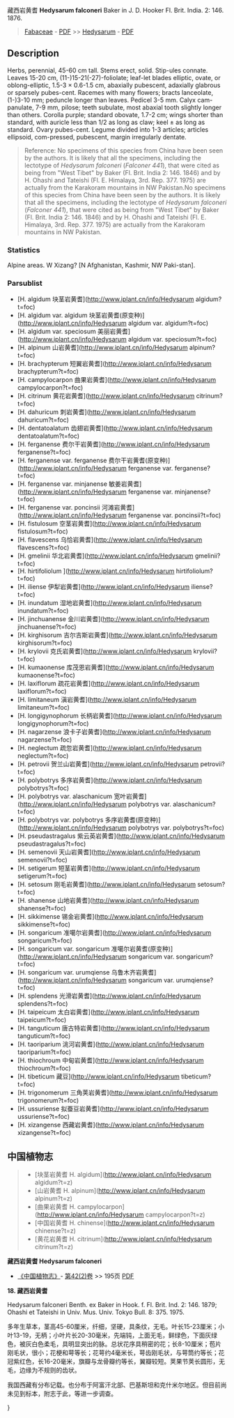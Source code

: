 藏西岩黄耆 **Hedysarum falconeri** Baker in J. D. Hooker Fl. Brit. India. 2: 146. 1876.

> [Fabaceae](http://www.iplant.cn/info/Fabaceae?t=foc) - [PDF](http://www.iplant.cn/foc/pdf/Fabaceae.pdf) >> [Hedysarum](http://www.iplant.cn/info/Hedysarum?t=foc) - [PDF](http://www.iplant.cn/foc/pdf/Hedysarum.pdf)

## Description

Herbs, perennial, 45-60 cm tall. Stems erect, solid. Stip-ules connate. Leaves 15-20 cm, (11-)15-21(-27)-foliolate; leaf-let blades elliptic, ovate, or oblong-elliptic, 1.5-3 × 0.6-1.5 cm, abaxially pubescent, adaxially glabrous or sparsely pubes-cent. Racemes with many flowers; bracts lanceolate, (1-)3-10 mm; peduncle longer than leaves. Pedicel 3-5 mm. Calyx cam-panulate, 7-9 mm, pilose; teeth subulate, most abaxial tooth slightly longer than others. Corolla purple; standard obovate, 1.7-2 cm; wings shorter than standard, with auricle less than 1/2 as long as claw; keel ± as long as standard. Ovary pubes-cent. Legume divided into 1-3 articles; articles ellipsoid, com-pressed, pubescent, margin irregularly dentate.

> Reference: 
> No specimens of this species from China have been seen by the authors. It is likely that all the specimens, including the lectotype of *Hedysarum falconeri* (*Falconer 441*), that were cited as being from \"West Tibet\" by Baker (Fl. Brit. India 2: 146. 1846) and by H. Ohashi and Tateishi (Fl. E. Himalaya, 3rd. Rep. 377. 1975) are actually from the Karakoram mountains in NW Pakistan.No specimens of this species from China have been seen by the authors. It is likely that all the specimens, including the lectotype of *Hedysarum falconeri* (*Falconer 441*), that were cited as being from \"West Tibet\" by Baker (Fl. Brit. India 2: 146. 1846) and by H. Ohashi and Tateishi (Fl. E. Himalaya, 3rd. Rep. 377. 1975) are actually from the Karakoram mountains in NW Pakistan.

### Statistics
Alpine areas. W Xizang? [N Afghanistan, Kashmir, NW Paki-stan].

### Parsublist

* [H.  algidum  块茎岩黄耆](http://www.iplant.cn/info/Hedysarum algidum?t=foc)
* [H.  algidum var. algidum  块茎岩黄耆(原变种)](http://www.iplant.cn/info/Hedysarum algidum var. algidum?t=foc)
* [H.  algidum var. speciosum  美丽岩黄耆](http://www.iplant.cn/info/Hedysarum algidum var. speciosum?t=foc)
* [H.  alpinum  山岩黄耆](http://www.iplant.cn/info/Hedysarum alpinum?t=foc)
* [H.  brachypterum  短翼岩黄耆](http://www.iplant.cn/info/Hedysarum brachypterum?t=foc)
* [H.  campylocarpon  曲果岩黄耆](http://www.iplant.cn/info/Hedysarum campylocarpon?t=foc)
* [H.  citrinum  黄花岩黄耆](http://www.iplant.cn/info/Hedysarum citrinum?t=foc)
* [H.  dahuricum  刺岩黄耆](http://www.iplant.cn/info/Hedysarum dahuricum?t=foc)
* [H.  dentatoalatum  齿翅岩黄耆](http://www.iplant.cn/info/Hedysarum dentatoalatum?t=foc)
* [H.  ferganense  费尔干岩黄耆](http://www.iplant.cn/info/Hedysarum ferganense?t=foc)
* [H.  ferganense var. ferganense  费尔干岩黄耆(原变种)](http://www.iplant.cn/info/Hedysarum ferganense var. ferganense?t=foc)
* [H.  ferganense var. minjanense  敏姜岩黄耆](http://www.iplant.cn/info/Hedysarum ferganense var. minjanense?t=foc)
* [H.  ferganense var. poncinsii  河滩岩黄耆](http://www.iplant.cn/info/Hedysarum ferganense var. poncinsii?t=foc)
* [H.  fistulosum  空茎岩黄耆](http://www.iplant.cn/info/Hedysarum fistulosum?t=foc)
* [H.  flavescens  乌恰岩黄耆](http://www.iplant.cn/info/Hedysarum flavescens?t=foc)
* [H.  gmelinii  华北岩黄耆](http://www.iplant.cn/info/Hedysarum gmelinii?t=foc)
* [H.  hirtifoliolum  ](http://www.iplant.cn/info/Hedysarum hirtifoliolum?t=foc)
* [H.  iliense  伊犁岩黄耆](http://www.iplant.cn/info/Hedysarum iliense?t=foc)
* [H.  inundatum  湿地岩黄耆](http://www.iplant.cn/info/Hedysarum inundatum?t=foc)
* [H.  jinchuanense  金川岩黄耆](http://www.iplant.cn/info/Hedysarum jinchuanense?t=foc)
* [H.  kirghisorum  吉尔吉斯岩黄耆](http://www.iplant.cn/info/Hedysarum kirghisorum?t=foc)
* [H.  krylovii  克氏岩黄耆](http://www.iplant.cn/info/Hedysarum krylovii?t=foc)
* [H.  kumaonense  库茂恩岩黄耆](http://www.iplant.cn/info/Hedysarum kumaonense?t=foc)
* [H.  laxiflorum  疏花岩黄耆](http://www.iplant.cn/info/Hedysarum laxiflorum?t=foc)
* [H.  limitaneum  滇岩黄耆](http://www.iplant.cn/info/Hedysarum limitaneum?t=foc)
* [H.  longigynophorum  长柄岩黄耆](http://www.iplant.cn/info/Hedysarum longigynophorum?t=foc)
* [H.  nagarzense  浪卡子岩黄耆](http://www.iplant.cn/info/Hedysarum nagarzense?t=foc)
* [H.  neglectum  疏忽岩黄耆](http://www.iplant.cn/info/Hedysarum neglectum?t=foc)
* [H.  petrovii  贺兰山岩黄耆](http://www.iplant.cn/info/Hedysarum petrovii?t=foc)
* [H.  polybotrys  多序岩黄耆](http://www.iplant.cn/info/Hedysarum polybotrys?t=foc)
* [H.  polybotrys var. alaschanicum  宽叶岩黄耆](http://www.iplant.cn/info/Hedysarum polybotrys var. alaschanicum?t=foc)
* [H.  polybotrys var. polybotrys  多序岩黄耆(原变种)](http://www.iplant.cn/info/Hedysarum polybotrys var. polybotrys?t=foc)
* [H.  pseudastragalus  紫云英岩黄耆](http://www.iplant.cn/info/Hedysarum pseudastragalus?t=foc)
* [H.  semenovii  天山岩黄耆](http://www.iplant.cn/info/Hedysarum semenovii?t=foc)
* [H.  setigerum  短茎岩黄耆](http://www.iplant.cn/info/Hedysarum setigerum?t=foc)
* [H.  setosum  刚毛岩黄耆](http://www.iplant.cn/info/Hedysarum setosum?t=foc)
* [H.  shanense  山地岩黄耆](http://www.iplant.cn/info/Hedysarum shanense?t=foc)
* [H.  sikkimense  锡金岩黄耆](http://www.iplant.cn/info/Hedysarum sikkimense?t=foc)
* [H.  songaricum  准噶尔岩黄耆](http://www.iplant.cn/info/Hedysarum songaricum?t=foc)
* [H.  songaricum var. songaricum  准噶尔岩黄耆(原变种)](http://www.iplant.cn/info/Hedysarum songaricum var. songaricum?t=foc)
* [H.  songaricum var. urumqiense  乌鲁木齐岩黄耆](http://www.iplant.cn/info/Hedysarum songaricum var. urumqiense?t=foc)
* [H.  splendens  光滑岩黄耆](http://www.iplant.cn/info/Hedysarum splendens?t=foc)
* [H.  taipeicum  太白岩黄耆](http://www.iplant.cn/info/Hedysarum taipeicum?t=foc)
* [H.  tanguticum  唐古特岩黄耆](http://www.iplant.cn/info/Hedysarum tanguticum?t=foc)
* [H.  taoriparium  洮河岩黄耆](http://www.iplant.cn/info/Hedysarum taoriparium?t=foc)
* [H.  thiochroum  中甸岩黄耆](http://www.iplant.cn/info/Hedysarum thiochroum?t=foc)
* [H.  tibeticum  藏豆](http://www.iplant.cn/info/Hedysarum tibeticum?t=foc)
* [H.  trigonomerum  三角荚岩黄耆](http://www.iplant.cn/info/Hedysarum trigonomerum?t=foc)
* [H.  ussuriense  拟蚕豆岩黄耆](http://www.iplant.cn/info/Hedysarum ussuriense?t=foc)
* [H.  xizangense  西藏岩黄耆](http://www.iplant.cn/info/Hedysarum xizangense?t=foc)

## 中国植物志

> * [块茎岩黄耆  H.  algidum](http://www.iplant.cn/info/Hedysarum algidum?t=z)
> * [山岩黄耆  H.  alpinum](http://www.iplant.cn/info/Hedysarum alpinum?t=z)
> * [曲果岩黄耆  H.  campylocarpon](http://www.iplant.cn/info/Hedysarum campylocarpon?t=z)
> * [中国岩黄耆  H.  chinense](http://www.iplant.cn/info/Hedysarum chinense?t=z)
> * [黄花岩黄耆  H.  citrinum](http://www.iplant.cn/info/Hedysarum citrinum?t=z)

**藏西岩黄耆 Hedysarum falconeri**

* [《中国植物志》](http://www.iplant.cn/frps)- [第42(2)卷](http://www.iplant.cn/frps/vol/42(2)) >> 195页 [PDF](http://www.iplant.cn/frps/pdf/42(2)/195.pdf)

**18. 藏西岩黄耆**

Hedysarum falconeri Benth. ex Baker in Hook. f. Fl. Brit. Ind. 2: 146. 1879; Ohashi et Tateishi in Univ. Mus. Univ. Tokyo Bull. 8: 375. 1975.

多年生草本，茎高45-60厘米，纤细，坚硬，具条纹，无毛。叶长15-23厘米；小叶13-19，无柄；小叶片长20-30毫米，先端钝，上面无毛，鲜绿色，下面灰绿色，被灰白色柔毛，具明显突出的脉。总状花序具稍密的花；长8-10厘米；苞片刚毛状，很小；花梗和萼等长；花萼约4毫米长，萼齿刚毛状，与萼筒约等长；花冠紫红色，长16-20毫米，旗瓣与龙骨瓣约等长，翼瓣较短。荚果节荚长圆形，无毛，边缘为不规则的齿状。

我国西藏有分布记载。也分布于阿富汗北部、巴基斯坦和克什米尔地区。但目前尚未见到标本，附志于此，等进一步调查。

}